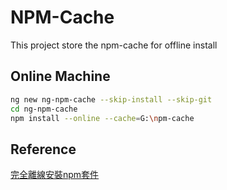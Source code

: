 # NPM-Cache

This project store the npm-cache for offline install


## Online Machine

```bash
ng new ng-npm-cache --skip-install --skip-git
cd ng-npm-cache
npm install --online --cache=G:\npm-cache
```

## Reference

[完全離線安裝npm套件](https://blog.miniasp.com/post/2018/06/16/Offline-installation-of-npm-packages-for-Enterprise)